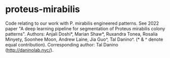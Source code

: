 # proteus-mirabilis

Code relating to our work with P. mirabilis engineered patterns. See 2022 paper "A deep learning pipeline for segmentation of Proteus mirabilis colony patterns". Authors: Anjali Doshi*, Marian Shaw*, Ruxandra Tonea, Rosalía Minyety, Soonhee Moon, Andrew Laine, Jia Guo^, Tal Danino^. (* & ^ denote equal contribution). Corresponding author: Tal Danino (http://daninolab.nyc/).

